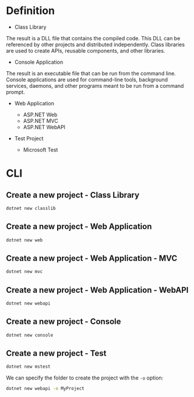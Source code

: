 # Definition

- Class Library

The result is a DLL file that contains the compiled code. This DLL can be referenced by other projects and distributed independently. Class libraries are used to create APIs, reusable components, and other libraries.

- Console Application

The result is an executable file that can be run from the command line. Console applications are used for command-line tools, background services, daemons, and other programs meant to be run from a command prompt.

- Web Application
    - ASP.NET Web
    - ASP.NET MVC
    - ASP.NET WebAPI 

- Test Project
    - Microsoft Test

# CLI

## Create a new project - Class Library

```bash
dotnet new classlib
```

## Create a new project - Web Application

```bash
dotnet new web
```

## Create a new project - Web Application - MVC

```bash
dotnet new mvc
```

## Create a new project - Web Application - WebAPI

```bash
dotnet new webapi
```

## Create a new project - Console

```bash
dotnet new console
```

## Create a new project - Test

```bash
dotnet new mstest
```

We can specify the folder to create the project with the `-o` option:

```bash
dotnet new webapi -o MyProject
```